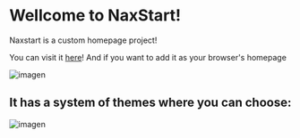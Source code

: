 <h1>Wellcome to NaxStart!</h1>
Naxstart is a custom homepage project!

You can visit it [here](https://lexizzi.github.io/NaxStart/homepage.html)! And if you want to add it as your browser's homepage


![imagen](https://github.com/LexizzI/NaxStart/assets/148376303/53c54711-e6b4-44f9-bdfd-9d064df3969e)


<h2>It has a system of themes where you can choose:</h2>

![imagen](https://github.com/LexizzI/NaxStart/assets/148376303/c8bf6ee5-3523-4c1a-ab6c-ffcfaae841ee)
